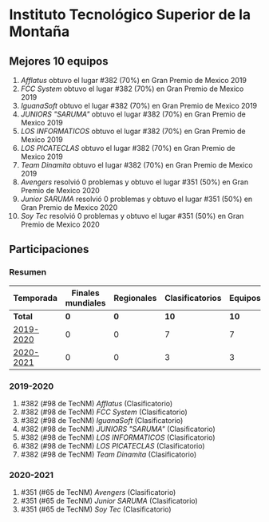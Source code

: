 # Instituto Tecnológico Superior de la Montaña

## Mejores 10 equipos

1. _Afflatus_ obtuvo el lugar #382 (70%) en Gran Premio de Mexico 2019
1. _FCC System_ obtuvo el lugar #382 (70%) en Gran Premio de Mexico 2019
1. _IguanaSoft_ obtuvo el lugar #382 (70%) en Gran Premio de Mexico 2019
1. _JUNIORS "SARUMA"_ obtuvo el lugar #382 (70%) en Gran Premio de Mexico 2019
1. _LOS INFORMATICOS_ obtuvo el lugar #382 (70%) en Gran Premio de Mexico 2019
1. _LOS PICATECLAS_ obtuvo el lugar #382 (70%) en Gran Premio de Mexico 2019
1. _Team Dinamita_ obtuvo el lugar #382 (70%) en Gran Premio de Mexico 2019
1. _Avengers_ resolvió 0 problemas y obtuvo el lugar #351 (50%) en Gran Premio de Mexico 2020
1. _Junior SARUMA_ resolvió 0 problemas y obtuvo el lugar #351 (50%) en Gran Premio de Mexico 2020
1. _Soy Tec_ resolvió 0 problemas y obtuvo el lugar #351 (50%) en Gran Premio de Mexico 2020

## Participaciones

### Resumen

| Temporada | Finales mundiales | Regionales | Clasificatorios | Equipos |
| --- | --- | --- | --- | --- |
| **Total** | **0** | **0** | **10** | **10** |
| [2019-2020](#2019-2020) | 0 | 0 | 7 | 7 |
| [2020-2021](#2020-2021) | 0 | 0 | 3 | 3 |

### 2019-2020

1. #382 (#98 de TecNM) _Afflatus_ (Clasificatorio)
1. #382 (#98 de TecNM) _FCC System_ (Clasificatorio)
1. #382 (#98 de TecNM) _IguanaSoft_ (Clasificatorio)
1. #382 (#98 de TecNM) _JUNIORS "SARUMA"_ (Clasificatorio)
1. #382 (#98 de TecNM) _LOS INFORMATICOS_ (Clasificatorio)
1. #382 (#98 de TecNM) _LOS PICATECLAS_ (Clasificatorio)
1. #382 (#98 de TecNM) _Team Dinamita_ (Clasificatorio)

### 2020-2021

1. #351 (#65 de TecNM) _Avengers_ (Clasificatorio)
1. #351 (#65 de TecNM) _Junior SARUMA_ (Clasificatorio)
1. #351 (#65 de TecNM) _Soy Tec_ (Clasificatorio)



